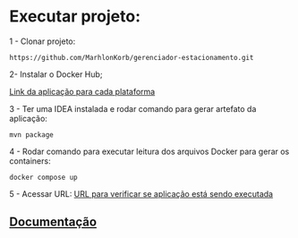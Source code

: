 # Executar projeto:

1 - Clonar projeto:

```
https://github.com/MarhlonKorb/gerenciador-estacionamento.git
```

2- Instalar o Docker Hub;

[Link da aplicação para cada plataforma](https://www.docker.com/get-started/)

3 - Ter uma IDEA instalada e rodar comando para gerar artefato da aplicação:

```
mvn package
```

4 - Rodar comando para executar leitura dos arquivos Docker para gerar os containers:

```
docker compose up
```

 5 - Acessar URL: [URL para verificar se aplicação está sendo executada](http://localhost:8080/actuator/health)

## [Documentação](http://localhost:8080/swagger-ui/index.html)